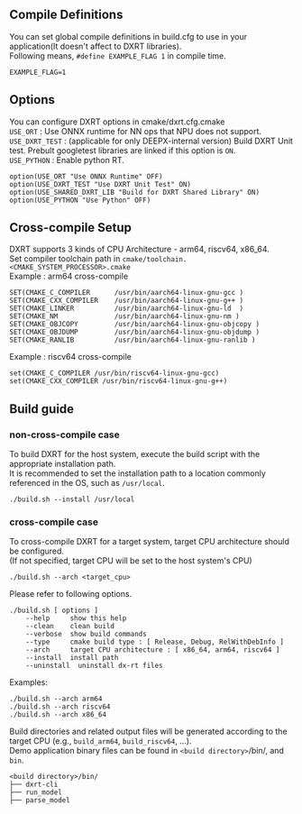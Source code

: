 ## Compile Definitions
You can set global compile definitions in build.cfg to use in your application(It doesn't affect to DXRT libraries).  
Following means, `#define EXAMPLE_FLAG 1` in compile time.  
```
EXAMPLE_FLAG=1
```

## Options
You can configure DXRT options in cmake/dxrt.cfg.cmake  
`USE_ORT` : Use ONNX runtime for NN ops that NPU does not support.  
`USE_DXRT_TEST` : (applicable for only DEEPX-internal version) Build DXRT Unit test. Prebult googletest libraries are linked if this option is `ON`.  
`USE_PYTHON` : Enable python RT.  

```
option(USE_ORT "Use ONNX Runtime" OFF)
option(USE_DXRT_TEST "Use DXRT Unit Test" ON)
option(USE_SHARED_DXRT_LIB "Build for DXRT Shared Library" ON)
option(USE_PYTHON "Use Python" OFF)
```

## Cross-compile Setup
DXRT supports 3 kinds of CPU Architecture - arm64, riscv64, x86_64.  
Set compiler toolchain path in ```cmake/toolchain.<CMAKE_SYSTEM_PROCESSOR>.cmake```  
Example : arm64 cross-compile  
```
SET(CMAKE_C_COMPILER      /usr/bin/aarch64-linux-gnu-gcc )
SET(CMAKE_CXX_COMPILER    /usr/bin/aarch64-linux-gnu-g++ )
SET(CMAKE_LINKER          /usr/bin/aarch64-linux-gnu-ld  )
SET(CMAKE_NM              /usr/bin/aarch64-linux-gnu-nm )
SET(CMAKE_OBJCOPY         /usr/bin/aarch64-linux-gnu-objcopy )
SET(CMAKE_OBJDUMP         /usr/bin/aarch64-linux-gnu-objdump )
SET(CMAKE_RANLIB          /usr/bin/aarch64-linux-gnu-ranlib )
```
Example : riscv64 cross-compile  
```
set(CMAKE_C_COMPILER /usr/bin/riscv64-linux-gnu-gcc)
set(CMAKE_CXX_COMPILER /usr/bin/riscv64-linux-gnu-g++)
```
## Build guide

### non-cross-compile case
To build DXRT for the host system, execute the build script with the appropriate installation path.  
It is recommended to set the installation path to a location commonly referenced in the OS, such as `/usr/local`.  
```
./build.sh --install /usr/local
```
### cross-compile case
To cross-compile DXRT for a target system, target CPU architecture should be configured.  
(If not specified, target CPU will be set to the host system's CPU)  
```
./build.sh --arch <target_cpu>
```

Please refer to following options.  
```
./build.sh [ options ]
    --help     show this help
    --clean    clean build
    --verbose  show build commands
    --type     cmake build type : [ Release, Debug, RelWithDebInfo ]
    --arch     target CPU architecture : [ x86_64, arm64, riscv64 ]
    --install  install path
    --uninstall  uninstall dx-rt files
```
Examples:
```
./build.sh --arch arm64
./build.sh --arch riscv64
./build.sh --arch x86_64
```
Build directories and related output files will be generated according to the target CPU (e.g., `build_arm64`, `build_riscv64`, ...).  
Demo application binary files can be found in `<build directory>`/bin/, and `bin`.  
```
<build directory>/bin/
├── dxrt-cli
├── run_model
├── parse_model
```
